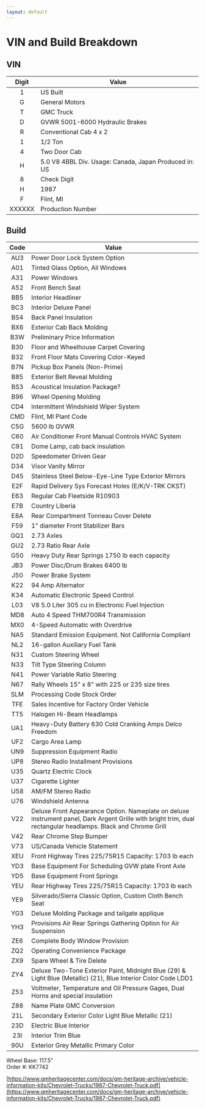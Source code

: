 ```yaml
---
layout: default
---
```


# VIN and Build Breakdown

## VIN

| Digit | Value |
| :--: | -- |
|1|US Built|
|G|General Motors|
|T|GMC Truck |
|D|GVWR 5001-6000 Hydraulic Brakes |
|R|Conventional Cab 4 x 2 |
|1|1/2 Ton |
|4|Two Door Cab |
|H|5.0 V8 4BBL  Div. Usage: Canada, Japan  Produced in: US |
|8|Check Digit |
|H|1987 |
|F|Flint, MI |
|XXXXXX|Production Number|

## Build

| Code | Value |
| :--: | -- |
AU3|Power Door Lock System Option
A01|Tinted Glass Option, All Windows
A31|Power Windows
A52|Front Bench Seat
BB5|Interior Headliner
BC3|Interior Deluxe Panel
BS4|Back Panel Insulation
BX6|Exterior Cab Back Molding
B3W|Preliminary Price Information
B30|Floor and Wheelhouse Carpet Covering
B32|Front Floor Mats Covering Color-Keyed
B7N|Pickup Box Panels (Non-Prime)
B85|Exterior Belt Reveal Molding
BS3|Acoustical Insulation Package?
B96|Wheel Opening Molding
CD4|Intermittent Windshield Wiper System
CMD|Flint, MI Plant Code
C5G|5600 lb GVWR
C60|Air Conditioner Front Manual Controls HVAC System
C91|Dome Lamp, cab back insulation
D2D|Speedometer Driven Gear
D34|Visor Vanity Mirror
D45|Stainless Steel Below-Eye-Line Type Exterior Mirrors
E2F|Rapid Delivery Sys Forecast Holes (E/K/V-TRK CKST)
E63|Regular Cab Fleetside R10903
E7B|Country Liberia
E8A|Rear Compartment Tonneau Cover Delete
F59|1" diameter Front Stabilizer Bars
GQ1|2.73 Axles
GU2|2.73 Ratio Rear Axle
G50|Heavy Duty Rear Springs 1750 lb each capacity
JB3|Power Disc/Drum Brakes 6400 lb
J50|Power Brake System
K22|94 Amp Alternator
K34|Automatic Electronic Speed Control
L03|V8 5.0 Liter 305 cu in Electronic Fuel Injection
MD8|Auto 4 Speed THM700R4 Transmission
MX0|4-Speed Automatic with Overdrive
NA5|Standard Emission Equipment. Not California Compliant
NL2|16-gallon Auxiliary Fuel Tank
N31|Custom Steering Wheel
N33|Tilt Type Steering Column
N41|Power Variable Ratio Steering
N67|Rally Wheels 15" x 8" with 225 or 235 size tires
SLM|Processing Code Stock Order
TFE|Sales Incentive for Factory Order Vehicle
TT5|Halogen Hi-Beam Headlamps
UA1|Heavy-Duty Battery 630 Cold Cranking Amps Delco Freedom
UF2|Cargo Area Lamp
UN9|Suppression Equipment Radio
UP8|Stereo Radio Installment Provisions
U35|Quartz Electric Clock
U37|Cigarette Lighter
U58|AM/FM Stereo Radio
U76|Windshield Antenna
V22|Deluxe Front Appearance Option. Nameplate on deluxe instrument panel, Dark Argent Grille with bright trim, dual rectangular headlamps. Black and Chrome Grill
V42|Rear Chrome Step Bumper
V73|US/Canada Vehicle Statement
XEU|Front Highway Tires 225/75R15  Capacity: 1703 lb each
YD3|Base Equipment For Scheduling GVW plate Front Axle
YD5|Base Equipment Front Springs
YEU|Rear Highway Tires 225/75R15  Capacity: 1703 lb each
YE9|Silverado/Sierra Classic Option, Custom Cloth Bench Seat
YG3|Deluxe Molding Package and tailgate applique
YH3|Provisions Air Rear Springs Gathering Option for Air Suspension
ZE6|Complete Body Window Provision
ZQ2|Operating Convenience Package
ZX9|Spare Wheel & Tire Delete
ZY4|Deluxe Two-Tone Exterior Paint, Midnight Blue (29) & Light Blue (Metallic) (21), Blue Interior Color Code LDD1
Z53|Voltmeter, Temperature and Oil Pressure Gages, Dual Horns and special insulation
Z88|Name Plate GMC Conversion
21L|Secondary Exterior Color Light Blue Metallic (21)
23D|Electric Blue Interior
23I|Interior Trim Blue
90U|Exterior Grey Metallic Primary Color

Wheel Base: 117.5" \
Order #: KK7742

[https://www.gmheritagecenter.com/docs/gm-heritage-archive/vehicle-information-kits/Chevrolet-Trucks/1987-Chevrolet-Truck.pdf](https://www.gmheritagecenter.com/docs/gm-heritage-archive/vehicle-information-kits/Chevrolet-Trucks/1987-Chevrolet-Truck.pdf)
